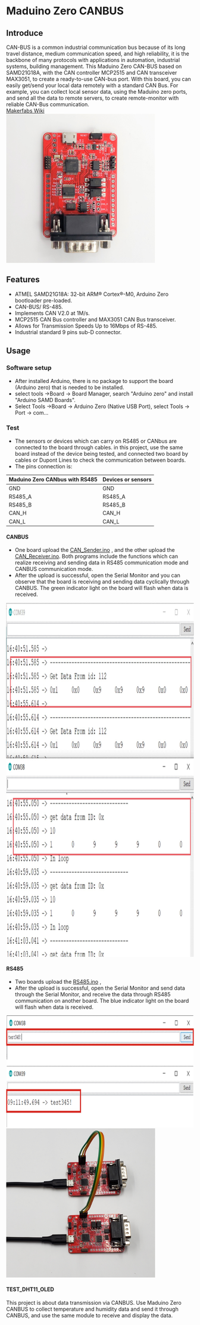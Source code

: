 # Maduino Zero CANBUS
## Introduce

CAN-BUS is a common industrial communication bus because of its long travel distance, medium communication speed, and high reliability, it is the backbone of many protocols with applications in automation, industrial systems, building management. This Maduino Zero CAN-BUS based on SAMD21G18A, with the CAN controller MCP2515 and CAN transceiver MAX3051, to create a ready-to-use CAN-bus port. With this board, you can easily get/send your local data remotely with a standard CAN Bus. For example, you can collect local sensor data, using the Maduino zero ports, and send all the data to remote servers, to create remote-monitor with reliable CAN-Bus communication.<br>
[Makerfabs Wiki](https://www.makerfabs.com/wiki/index.php?title=Maduino_Zero_Canbus_with_RS485) <br>
<img src="https://github.com/Makerfabs/Maduino-CANbus-RS485/blob/main/md_pic/Maduino_RS485_101.jpg" width="400" height="400"  alt=""/><br/>

## Features


* ATMEL SAMD21G18A: 32-bit ARM® Cortex®-M0, Arduino Zero bootloader pre-loaded.<br>
* CAN-BUS/ RS-485.<br>
* Implements CAN V2.0 at 1M/s.<br>
* MCP2515 CAN Bus controller and MAX3051 CAN Bus transceiver.<br>
* Allows for Transmission Speeds Up to 16Mbps of RS-485.<br>
* Industrial standard 9 pins sub-D connector.<br>

## Usage


### Software setup

* After installed Arduino, there is no package to support the board (Arduino zero) that is needed to be installed.<br>
* select tools ->Board -> Board Manager, search "Arduino zero" and install "Arduino SAMD Boards".<br>
* Select Tools ->Board -> Arduino Zero (Native USB Port), select Tools -> Port -> com…<br>

### Test

* The sensors or devices which can carry on RS485 or CANbus are connected to the board through cables. in this project, use the same board instead of the device being tested, and connected two board by cables or Dupont Lines to check the communication between boards.<br>
* The pins connection is:<br>

|Maduino Zero CANbus with RS485 |Devices or sensors |
|---|---|
|GND |GND |
|RS485_A |RS485_A |
|RS485_B |RS485_B |
|CAN_H | CAN_H |
|CAN_L | CAN_L |

#### CANBUS
* One board upload the [CAN_Sender.ino](https://github.com/Makerfabs/Maduino-CANbus-RS485/blob/main/CAN_Sender/CAN_Sender.ino) , and the other upload the [CAN_Receiver.ino](https://github.com/Makerfabs/Maduino-CANbus-RS485/blob/main/CAN_Receiver/CAN_Receiver.ino). Both programs include the functions which can realize receiving and sending data in RS485 communication mode and CANBUS communication mode.<br>
* After the upload is successful, open the Serial Monitor and you can observe that the board is receiving and sending data cyclically through CANBUS. The green indicator light on the board will flash when data is received.<br>

<img src="https://github.com/Makerfabs/Maduino-CANbus-RS485/blob/main/md_pic/Maduino_RS485_103.jpg" width="900" height="950"  alt=""/><br/>

#### RS485
* Two boards upload the [RS485.ino](https://github.com/Makerfabs/Maduino-CANbus-RS485/blob/main/RS485/RS485.ino) ,
* After the upload is successful, open the Serial Monitor and send data through the Serial Monitor, and receive the data through RS485 communication on another board. The blue indicator light on the board will flash when data is received.<br>


<img src="https://github.com/Makerfabs/Maduino-CANbus-RS485/blob/main/md_pic/Maduino_RS485_104.jpg" width="1000" height="300"  alt=""/><br/>
<img src="https://github.com/Makerfabs/Maduino-CANbus-RS485/blob/main/md_pic/Maduino_RS485_105.jpg" width="400" height="400"  alt=""/><br/>

#### TEST_DHT11_OLED

This project is about data transmission via CANBUS. Use Maduino Zero CANBUS to collect temperature and humidity data and send it through CANBUS, and use the same module to receive and display the data.












